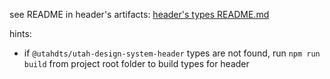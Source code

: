 see README in header's artifacts: [header's types README.md](../../utah-design-system-header/artifacts/README.md)

hints:
* if `@utahdts/utah-design-system-header` types are not found, run `npm run build` from project root folder to build types for header
